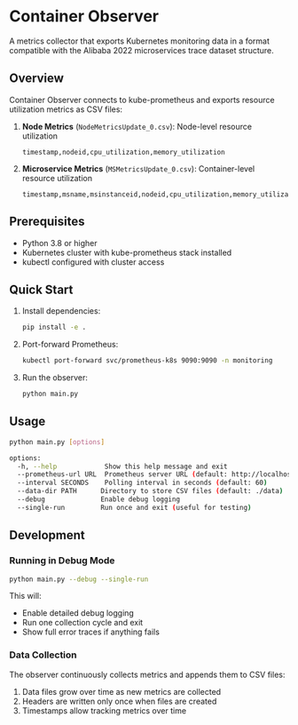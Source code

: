 # Container Observer

A metrics collector that exports Kubernetes monitoring data in a format compatible with the Alibaba 2022 microservices trace dataset structure.

## Overview

Container Observer connects to kube-prometheus and exports resource utilization metrics as CSV files:

1. **Node Metrics** (`NodeMetricsUpdate_0.csv`): Node-level resource utilization
   ```
   timestamp,nodeid,cpu_utilization,memory_utilization
   ```

2. **Microservice Metrics** (`MSMetricsUpdate_0.csv`): Container-level resource utilization
   ```
   timestamp,msname,msinstanceid,nodeid,cpu_utilization,memory_utilization
   ```

## Prerequisites

- Python 3.8 or higher
- Kubernetes cluster with kube-prometheus stack installed
- kubectl configured with cluster access

## Quick Start

1. Install dependencies:
   ```bash
   pip install -e .
   ```

2. Port-forward Prometheus:
   ```bash
   kubectl port-forward svc/prometheus-k8s 9090:9090 -n monitoring
   ```

3. Run the observer:
   ```bash
   python main.py
   ```

## Usage

```bash
python main.py [options]

options:
  -h, --help            Show this help message and exit
  --prometheus-url URL  Prometheus server URL (default: http://localhost:9090)
  --interval SECONDS    Polling interval in seconds (default: 60)
  --data-dir PATH      Directory to store CSV files (default: ./data)
  --debug              Enable debug logging
  --single-run         Run once and exit (useful for testing)
```

## Development

### Running in Debug Mode

```bash
python main.py --debug --single-run
```

This will:
- Enable detailed debug logging
- Run one collection cycle and exit
- Show full error traces if anything fails

### Data Collection

The observer continuously collects metrics and appends them to CSV files:

1. Data files grow over time as new metrics are collected
2. Headers are written only once when files are created
3. Timestamps allow tracking metrics over time
